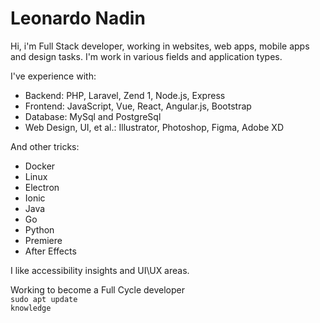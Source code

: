 # Leonardo Nadin

Hi, i'm Full Stack developer, working in websites, web apps, mobile apps and design tasks. I'm work in various fields and application types.

I've experience with:

- Backend: PHP, Laravel, Zend 1, Node.js, Express
- Frontend: JavaScript, Vue, React, Angular.js, Bootstrap
- Database: MySql and PostgreSql
- Web Design, UI, et al.: Illustrator, Photoshop, Figma, Adobe XD

And other tricks:

- Docker
- Linux
- Electron
- Ionic
- Java
- Go
- Python
- Premiere
- After Effects

I like accessibility insights and UI\UX areas.

Working to become a Full Cycle developer<br />
<code>sudo apt update knowledge</code><br />